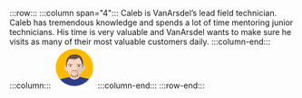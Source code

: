 :::row:::
  :::column span="4":::
    Caleb is VanArsdel’s lead field technician. Caleb has tremendous knowledge and spends a lot of time mentoring junior technicians. His time is very valuable and VanArsdel wants to make sure he visits as many of their most valuable customers daily.
  :::column-end:::
  :::column:::
    ![Cartoon depiction of Caleb.](../../shared/media/caleb.png)
  :::column-end:::
:::row-end:::